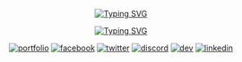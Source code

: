 
<!--HEADINGS-->

<div align="center">

<a href="https://git.io/typing-svg"><img src="https://readme-typing-svg.demolab.com?font=JetBrains+Mono&weight=300&size=25&duration=3500&pause=1000&color=FEFAE0&center=true&vCenter=true&repeat=false&width=435&lines=Aidre+%22Svene%22+Cabrera" alt="Typing SVG" /></a>

<a href="https://git.io/typing-svg"><img src="https://readme-typing-svg.demolab.com?font=Open+Sans&weight=300&duration=3000&pause=2000&color=FEFAE0&center=true&vCenter=true&width=435&lines=Hello%2C+World.;Step+into+my+mind+and+explore+my+creations." alt="Typing SVG" /></a>

</div> 

<!--SOCIALS-->
<div style="text-align: center;">

[![portfolio](https://custom-icon-badges.demolab.com/badge/-portfolio-FEFAE0?style=for-the-badge&logoColor=black&logo=issue-opened)](https://aidrecabrera.github.io/)
[![facebook](https://img.shields.io/badge/facebook-FEFAE0?style=for-the-badge&logo=facebook&logoColor=black)](https://twitter.com/aidrecabrera/)
[![twitter](https://img.shields.io/badge/twitter-FEFAE0?style=for-the-badge&logo=twitter&logoColor=black)](https://twitter.com/aidrecabrera/)
[![discord](https://img.shields.io/badge/discord-FEFAE0?style=for-the-badge&logo=discord&logoColor=black)](https://twitter.com/aidrecabrera/)
[![dev](https://img.shields.io/badge/dev.to-FEFAE0?style=for-the-badge&logo=dev.to&logoColor=black)](https://twitter.com/aidrecabrera/)
[![linkedin](https://img.shields.io/badge/linkedin-FEFAE0?style=for-the-badge&logo=linkedin&logoColor=black)](https://www.linkedin.com/aidrecabrera/)


</div>

</div>